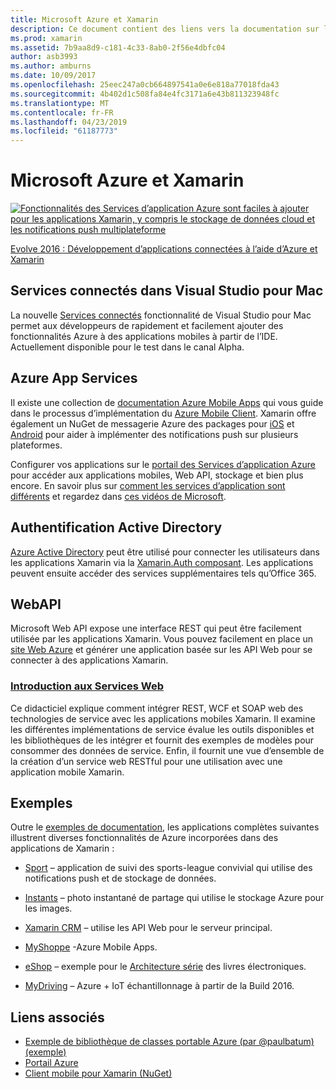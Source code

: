 ```yaml
---
title: Microsoft Azure et Xamarin
description: Ce document contient des liens vers la documentation sur les Services connectés dans Visual Studio pour Mac, Azure Mobile Apps, l’authentification Active Directory et API Web.
ms.prod: xamarin
ms.assetid: 7b9aa8d9-c181-4c33-8ab0-2f56e4dbfc04
author: asb3993
ms.author: amburns
ms.date: 10/09/2017
ms.openlocfilehash: 25eec247a0cb664897541a0e6e818a77018fda43
ms.sourcegitcommit: 4b402d1c508fa84e4fc3171a6e43b811323948fc
ms.translationtype: MT
ms.contentlocale: fr-FR
ms.lasthandoff: 04/23/2019
ms.locfileid: "61187773"
---
```

# <a name="microsoft-azure-and-xamarin"></a>Microsoft Azure et Xamarin

[ ![](images/evolve-mikej-azure-sml.png "Fonctionnalités des Services d’application Azure sont faciles à ajouter pour les applications Xamarin, y compris le stockage de données cloud et les notifications push multiplateforme")](https://evolve.xamarin.com/session/56ec886fde91c6253c277bc6)

[Evolve 2016 : Développement d’applications connectées à l’aide d’Azure et Xamarin](https://evolve.xamarin.com/session/56ec886fde91c6253c277bc6)

## <a name="connected-services-in-visual-studio-for-mac"></a>Services connectés dans Visual Studio pour Mac

La nouvelle [Services connectés](connected-services.md) fonctionnalité de Visual Studio pour Mac permet aux développeurs de rapidement et facilement ajouter des fonctionnalités Azure à des applications mobiles à partir de l’IDE. Actuellement disponible pour le test dans le canal Alpha.

## <a name="azure-app-services"></a>Azure App Services

Il existe une collection de [documentation Azure Mobile Apps](~/cross-platform/data-cloud/mobile-apps.md) qui vous guide dans le processus d’implémentation du [Azure Mobile Client](https://www.nuget.org/packages/Microsoft.Azure.Mobile.Client/).
Xamarin offre également un NuGet de messagerie Azure des packages pour [iOS](https://www.nuget.org/packages/Xamarin.Azure.NotificationHubs.iOS/) et [Android](https://www.nuget.org/packages/Xamarin.Azure.NotificationHubs.Android/) pour aider à implémenter des notifications push sur plusieurs plateformes.

Configurer vos applications sur le [portail des Services d’application Azure](https://portal.azure.com/) pour accéder aux applications mobiles, Web API, stockage et bien plus encore. En savoir plus sur [comment les services d’application sont différents](http://azure.microsoft.com/updates/whats-new-with-azure-app-service/) et regardez dans [ces vidéos de Microsoft](http://azure.microsoft.com/campaigns/azure-march-announcement/).

## <a name="active-directory-authentication"></a>Authentification Active Directory

[Azure Active Directory](~/cross-platform/data-cloud/active-directory/index.md) peut être utilisé pour connecter les utilisateurs dans les applications Xamarin via la [Xamarin.Auth composant](https://www.nuget.org/packages/Xamarin.Auth/).
Les applications peuvent ensuite accéder des services supplémentaires tels qu’Office 365.

## <a name="webapi"></a>WebAPI

Microsoft Web API expose une interface REST qui peut être facilement utilisée par les applications Xamarin.
Vous pouvez facilement en place un [site Web Azure](https://trywebsites.azurewebsites.net/) et générer une application basée sur les API Web pour se connecter à des applications Xamarin.


###  <a name="introduction-to-web-servicescross-platformdata-cloudweb-servicesindexmd"></a>[Introduction aux Services Web](~/cross-platform/data-cloud/web-services/index.md)

Ce didacticiel explique comment intégrer REST, WCF et SOAP web des technologies de service avec les applications mobiles Xamarin. Il examine les différentes implémentations de service évalue les outils disponibles et les bibliothèques de les intégrer et fournit des exemples de modèles pour consommer des données de service. Enfin, il fournit une vue d’ensemble de la création d’un service web RESTful pour une utilisation avec une application mobile Xamarin.

## <a name="samples"></a>Exemples

Outre le [exemples de documentation](https://github.com/xamarin/mobile-samples/tree/master/Azure), les applications complètes suivantes illustrent diverses fonctionnalités de Azure incorporées dans des applications de Xamarin :

- [Sport](https://github.com/xamarin/Sport) – application de suivi des sports-league convivial qui utilise des notifications push et de stockage de données.
- [Instants](https://github.com/pierceboggan/Moments) – photo instantané de partage qui utilise le stockage Azure pour les images.
- [Xamarin CRM](https://github.com/xamarin/app-crm) – utilise les API Web pour le serveur principal.
- [MyShoppe](https://github.com/jamesmontemagno/MyShoppe) -Azure Mobile Apps.

- [eShop](https://github.com/dotnet-architecture/eShopOnContainers) – exemple pour le [Architecture série](https://www.microsoft.com/net/learn/architecture) des livres électroniques.
- [MyDriving](https://azure.microsoft.com/campaigns/mydriving/) – Azure + IoT échantillonnage à partir de la Build 2016.


## <a name="related-links"></a>Liens associés

- [Exemple de bibliothèque de classes portable Azure (par @paulbatum) (exemple)](https://github.com/paulbatum/mobile-services-xamarin-pcl)
- [Portail Azure](http://azure.microsoft.com/)
- [Client mobile pour Xamarin (NuGet)](https://www.nuget.org/packages/Microsoft.Azure.Mobile.Client/)
